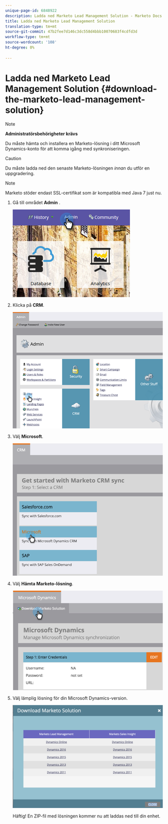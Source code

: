 ```yaml
---
unique-page-id: 6848922
description: Ladda ned Marketo Lead Management Solution - Marketo Docs - Produktdokumentation
title: Ladda ned Marketo Lead Management Solution
translation-type: tm+mt
source-git-commit: 47b2fee7d146c3dc558d4bbb10070683f4cdfd3d
workflow-type: tm+mt
source-wordcount: '108'
ht-degree: 0%

---
```



# Ladda ned Marketo Lead Management Solution {#download-the-marketo-lead-management-solution}

>[!NOTE]
>
>**Administratörsbehörigheter krävs**

Du måste hämta och installera en Marketo-lösning i ditt Microsoft Dynamics-konto för att komma igång med synkroniseringen.

>[!CAUTION]
>
>Du måste ladda ned den senaste Marketo-lösningen *innan* du utför en uppgradering.

>[!NOTE]
>
>Marketo stöder endast SSL-certifikat som är kompatibla med Java 7 just nu.

1. Gå till området **Admin** .

   ![](assets/admin.png)

1. Klicka på **CRM**.

   ![](assets/image2015-3-11-13-3a7-3a11.png)

1. Välj **Microsoft**.

   ![](assets/image2015-3-11-13-3a9-3a7.png)

1. Välj **Hämta Marketo-lösning**.

   ![](assets/image2015-3-11-13-3a10-3a4.png)

1. Välj lämplig lösning för din Microsoft Dynamics-version.

   ![](assets/msd-online.png)

   Häftig! En ZIP-fil med lösningen kommer nu att laddas ned till din enhet.

